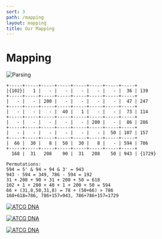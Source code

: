 ```yaml
---
sort: 3
path: /mapping
layout: mapping
title: Our Mapping
---
```


# Mapping

![Parsing](https://user-images.githubusercontent.com/36441664/71648180-c599e280-2d33-11ea-94e0-9a8552c72bd7.png)

```
+-----+-----+-----+-----+-----+-----+-----+-----+
|{102}|   1 |   - |   - |   - |   - |   - |  36 | 139
+-----+-----+-----+-----+-----+-----+-----+-----+
|   - |   - | 200 |   - |   - |   - |   - |  47 | 247
+-----+-----+-----+-----+-----+-----+-----+-----+
|   - |   - |   - |  40 |   1 |   - |   - |  73 | 114
+-----+-----+-----+-----+-----+-----+-----+-----+
|   - |   - |   - |   - |   - | 200 |   - |  86 | 286
+-----+-----+-----+-----+-----+-----+-----+-----+
|   - |   - |   - |   - |   - |   - |  50 | 107 | 157
+-----+-----+-----+-----+-----+-----+-----+-----+
|  66 |  30 |   8 |  50 |  30 |   8 |   - | 594 | 786
+-----+-----+-----+-----+-----+-----+-----+-----+
  168 |  31   208    90 |  31   208    50 | 943 | {1729}

Permutations:
594 = 5' & 94 » 94 & 3' = 943
943 - 594 = 349, 786 - 594 = 192
31 + 208 + 90 + 31 + 208 + 50 = 618
102 + 1 + 200 + 40 + 1 + 200 + 50 = 594
66 + (31,8,50,31,8) = 78 + (50+66) » 786
168+618=786, 786+157=943, 786+786+157=1729
```

[![ATCG DNA](https://camo.githubusercontent.com/dc89cc4d5c11a81766b261b369d59f544c5712683528936499ac89749adfb5a6/68747470733a2f2f7777772e6a656b796c6c2e636f6d2e636e2f696d672f6a656b796c6c6c61796f7574636f6e636570742e706e67)](/../../../theme)

[![ATCG DNA](https://user-images.githubusercontent.com/36441664/166161369-aec4d34a-5572-49af-aa61-f36a6f695299.png)](/../../../theme)

[![ATCG DNA](https://user-images.githubusercontent.com/36441664/123424569-377e7f80-d5eb-11eb-9c85-1f5d72f14eed.png)](/../../../theme)

